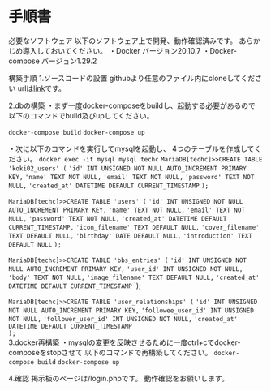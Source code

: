 # 手順書
必要なソフトウェア
以下のソフトウェア上で開発、動作確認済みです。
あらかじめ導入しておいてください。
・Docker バージョン20.10.7
・Docker-compose バージョン1.29.2

構築手順
1.ソースコードの設置
githubより任意のファイル内にcloneしてください
urlは[link](git@github.com:ku6non/sat1_2.git)です。

2.dbの構築
・まず一度docker-composeをbuildし、起動する必要があるので
以下のコマンドでbuild及びupしてください。

`docker-compose build`
`docker-compose up`

・次に以下のコマンドを実行してmysqlを起動し、
4つのテーブルを作成してください。
`docker exec -it mysql mysql techc`
`MariaDB[techc]>>CREATE TABLE 'koki02_users' (`
                `'id' INT UNSIGNED NOT NULL AUTO_INCREMENT PRIMARY KEY,`
		`'name' TEXT NOT NULL,`
		`'email' TEXT NOT NULL,`
    	 	`'password' TEXT NOT NULL,`
    		`'created_at' DATETIME DEFAULT CURRENT_TIMESTAMP`
		`);`
		
`MariaDB[techc]>>CREATE TABLE 'users' (`
    		`'id' INT UNSIGNED NOT NULL AUTO_INCREMENT PRIMARY KEY,`
   		`'name' TEXT NOT NULL,`
    		`'email' TEXT NOT NULL,`
    		`'password' TEXT NOT NULL,`
    		`'created_at' DATETIME DEFAULT CURRENT_TIMESTAMP,`
    		`'icon_filename' TEXT DEFAULT NULL,`
    		`'cover_filename' TEXT DEFAULT NULL,`
    		`'birthday' DATE DEFAULT NULL,`
    		`'introduction' TEXT DEFAULT NULL`
		`);`
		
`MariaDB[techc]>>CREATE TABLE 'bbs_entries' (`
    		`'id' INT UNSIGNED NOT NULL AUTO_INCREMENT PRIMARY KEY,`
    		`'user_id' INT UNSIGNED NOT NULL,`
    		`'body' TEXT NOT NULL,`
    		`'image_filename' TEXT DEFAULT NULL,`
    		`'created_at' DATETIME DEFAULT CURRENT_TIMESTAMP`
		`);
		
`MariaDB[techc]>>CREATE TABLE 'user_relationships' (`
    		`'id' INT UNSIGNED NOT NULL AUTO_INCREMENT PRIMARY KEY,`
    		`'followee_user_id' INT UNSIGNED NOT NULL,`
    		`'follower_user_id' INT UNSIGNED NOT NULL,`
    		`'created_at' DATETIME DEFAULT CURRENT_TIMESTAMP`		
		`);`\
3.docker再構築
・mysqlの変更を反映させるために一度ctrl+cでdocker-composeをstopさせて
以下のコマンドで再構築してください。
`docker-compose build`
`docker-compose up`


4.確認
掲示板のページは/login.phpです。
動作確認をお願いします。
